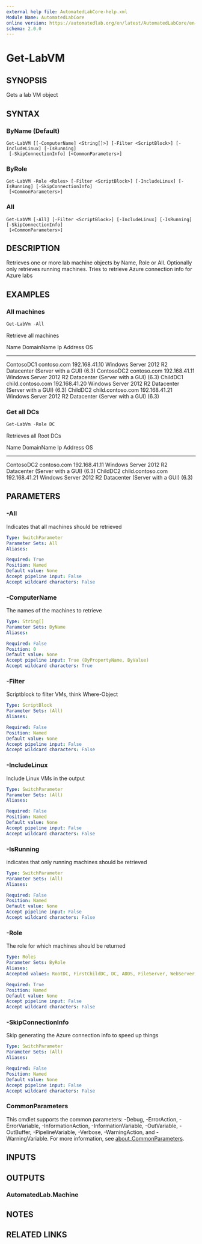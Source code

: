 ```yaml
---
external help file: AutomatedLabCore-help.xml
Module Name: AutomatedLabCore
online version: https://automatedlab.org/en/latest/AutomatedLabCore/en-us/Get-LabVM
schema: 2.0.0
---
```


# Get-LabVM

## SYNOPSIS
Gets a lab VM object

## SYNTAX

### ByName (Default)
```
Get-LabVM [[-ComputerName] <String[]>] [-Filter <ScriptBlock>] [-IncludeLinux] [-IsRunning]
 [-SkipConnectionInfo] [<CommonParameters>]
```

### ByRole
```
Get-LabVM -Role <Roles> [-Filter <ScriptBlock>] [-IncludeLinux] [-IsRunning] [-SkipConnectionInfo]
 [<CommonParameters>]
```

### All
```
Get-LabVM [-All] [-Filter <ScriptBlock>] [-IncludeLinux] [-IsRunning] [-SkipConnectionInfo]
 [<CommonParameters>]
```

## DESCRIPTION
Retrieves one or more lab machine objects by Name, Role or All.
Optionally only retrieves running machines.
Tries to retrieve Azure connection info for Azure labs

## EXAMPLES

### All machines
```powershell
Get-LabVm -All
```

Retrieve all machines

Name       DomainName        Ip Address    OS
----       ----------        ----------    --
ContosoDC1 contoso.com       192.168.41.10 Windows Server 2012 R2 Datacenter (Server with a GUI) (6.3)
ContosoDC2 contoso.com       192.168.41.11 Windows Server 2012 R2 Datacenter (Server with a GUI) (6.3)
ChildDC1   child.contoso.com 192.168.41.20 Windows Server 2012 R2 Datacenter (Server with a GUI) (6.3)
ChildDC2   child.contoso.com 192.168.41.21 Windows Server 2012 R2 Datacenter (Server with a GUI) (6.3)

### Get all DCs
```powershell
Get-LabVm -Role DC
```

Retrieves all Root DCs

Name       DomainName        Ip Address    OS
----       ----------        ----------    --
ContosoDC2 contoso.com       192.168.41.11 Windows Server 2012 R2 Datacenter (Server with a GUI) (6.3)
ChildDC2   child.contoso.com 192.168.41.21 Windows Server 2012 R2 Datacenter (Server with a GUI) (6.3)

## PARAMETERS

### -All
Indicates that all machines should be retrieved

```yaml
Type: SwitchParameter
Parameter Sets: All
Aliases:

Required: True
Position: Named
Default value: None
Accept pipeline input: False
Accept wildcard characters: False
```

### -ComputerName
The names of the machines to retrieve

```yaml
Type: String[]
Parameter Sets: ByName
Aliases:

Required: False
Position: 0
Default value: None
Accept pipeline input: True (ByPropertyName, ByValue)
Accept wildcard characters: True
```

### -Filter
Scriptblock to filter VMs, think Where-Object

```yaml
Type: ScriptBlock
Parameter Sets: (All)
Aliases:

Required: False
Position: Named
Default value: None
Accept pipeline input: False
Accept wildcard characters: False
```

### -IncludeLinux
Include Linux VMs in the output

```yaml
Type: SwitchParameter
Parameter Sets: (All)
Aliases:

Required: False
Position: Named
Default value: None
Accept pipeline input: False
Accept wildcard characters: False
```

### -IsRunning
indicates that only running machines should be retrieved

```yaml
Type: SwitchParameter
Parameter Sets: (All)
Aliases:

Required: False
Position: Named
Default value: None
Accept pipeline input: False
Accept wildcard characters: False
```

### -Role
The role for which machines should be returned

```yaml
Type: Roles
Parameter Sets: ByRole
Aliases:
Accepted values: RootDC, FirstChildDC, DC, ADDS, FileServer, WebServer, DHCP, Routing, CaRoot, CaSubordinate, SQLServer2008, SQLServer2008R2, SQLServer2012, SQLServer2014, SQLServer2016, VisualStudio2013, VisualStudio2015, SharePoint2013, SharePoint2016, Orchestrator2012, SQLServer2017, SQLServer, DSCPullServer, Office2013, Office2016, ADFS, ADFSWAP, ADFSProxy, FailoverStorage, FailoverNode, Tfs2015, Tfs2017, TfsBuildWorker, Tfs2018, HyperV, AzDevOps

Required: True
Position: Named
Default value: None
Accept pipeline input: False
Accept wildcard characters: False
```

### -SkipConnectionInfo
Skip generating the Azure connection info to speed up things

```yaml
Type: SwitchParameter
Parameter Sets: (All)
Aliases:

Required: False
Position: Named
Default value: None
Accept pipeline input: False
Accept wildcard characters: False
```

### CommonParameters
This cmdlet supports the common parameters: -Debug, -ErrorAction, -ErrorVariable, -InformationAction, -InformationVariable, -OutVariable, -OutBuffer, -PipelineVariable, -Verbose, -WarningAction, and -WarningVariable. For more information, see [about_CommonParameters](http://go.microsoft.com/fwlink/?LinkID=113216).

## INPUTS

## OUTPUTS

### AutomatedLab.Machine
## NOTES

## RELATED LINKS

